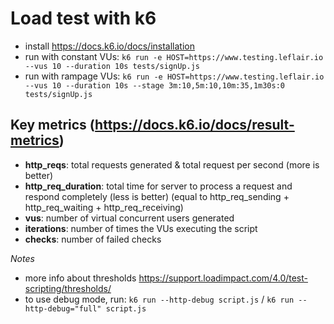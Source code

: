 # Load test with k6
- install https://docs.k6.io/docs/installation
- run with constant VUs: `k6 run -e HOST=https://www.testing.leflair.io --vus 10 --duration 10s tests/signUp.js`
- run with rampage VUs: `k6 run -e HOST=https://www.testing.leflair.io --vus 10 --duration 10s --stage 3m:10,5m:10,10m:35,1m30s:0 tests/signUp.js`

## Key metrics (https://docs.k6.io/docs/result-metrics)
- **http_reqs**: total requests generated & total request per second (more is better)
- **http_req_duration**: total time for server to process a request and respond completely (less is better)
(equal to http_req_sending + http_req_waiting + http_req_receiving)
- **vus**: number of virtual concurrent users generated
- **iterations**: number of times the VUs executing the script
- **checks**: number of failed checks

*Notes*
- more info about thresholds https://support.loadimpact.com/4.0/test-scripting/thresholds/
- to use debug mode, run: `k6 run --http-debug script.js` / `k6 run --http-debug="full" script.js`